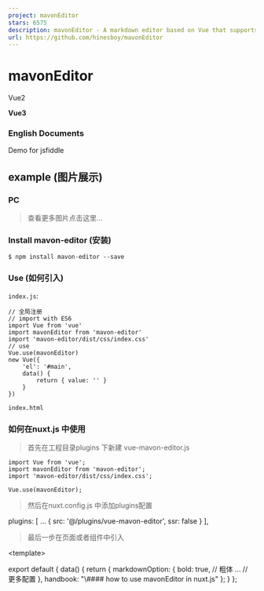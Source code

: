 ```yaml
---
project: mavonEditor
stars: 6575
description: mavonEditor - A markdown editor based on Vue that supports a variety of personalized features
url: https://github.com/hinesboy/mavonEditor
---
```


mavonEditor
===========

Vue2

**Vue3**

### English Documents

Demo for jsfiddle

example (图片展示)
--------------

### PC

> 查看更多图片点击这里...

### Install mavon-editor (安装)

```
$ npm install mavon-editor --save
```

### Use (如何引入)

`index.js`:

    // 全局注册
    // import with ES6
    import Vue from 'vue'
    import mavonEditor from 'mavon-editor'
    import 'mavon-editor/dist/css/index.css'
    // use
    Vue.use(mavonEditor)
    new Vue({
        'el': '#main',
        data() {
            return { value: '' }
        }
    })

`index.html`

<div id\="main"\>
    <mavon-editor v-model\="value"/>
</div\>

### 如何在nuxt.js 中使用

> 首先在工程目录plugins 下新建 vue-mavon-editor.js

```
import Vue from 'vue';
import mavonEditor from 'mavon-editor';
import 'mavon-editor/dist/css/index.css';

Vue.use(mavonEditor);
```

> 然后在nuxt.config.js 中添加plugins配置

  plugins: \[
  ...
    { src: '@/plugins/vue-mavon-editor', ssr: false }
  \],

> 最后一步在页面或者组件中引入

<template\>
  <div class\="mavonEditor"\>
    <no-ssr\>
      <mavon-editor :toolbars\="markdownOption" v-model\="handbook"/>
    </no-ssr\>
  </div\>
</template\>
<script\>
export default {
  data() {
    return {
      markdownOption: {
        bold: true, // 粗体
        ... // 更多配置
      },
      handbook: "\#### how to use mavonEditor in nuxt.js"
    };
  }
};
</script\>

<style scoped>
.mavonEditor {
  width: 100%;
  height: 100%;
}
</style\>

> 更多引入方式点击这里...

> 如何获取并设置markdown-it对象...

API 文档
------

### props

name 名称

type 类型

default 默认值

describe 描述

value

String

初始值

language

String

zh-CN

语言选择，暂支持 zh-CN: 简体中文, zh-TW: 正体中文 ， en: 英文 ， fr: 法语， pt-BR: 葡萄牙语， ru: 俄语， de: 德语， ja: 日语

fontSize

String

14px

编辑区域文字大小

scrollStyle

Boolean

true

开启滚动条样式(暂时仅支持chrome)

boxShadow

Boolean

true

开启边框阴影

boxShadowStyle

String

0 2px 12px 0 rgba(0, 0, 0, 0.1)

边框阴影样式

transition

Boolean

true

是否开启过渡动画

toolbarsBackground

String

#ffffff

工具栏背景颜色

previewBackground

String

#fbfbfb

预览框背景颜色

subfield

Boolean

true

true： 双栏(编辑预览同屏)， false： 单栏(编辑预览分屏)

defaultOpen

String

在单栏（`subfield=false`）时默认展示区域.  
edit： 默认展示编辑区域，  
preview： 默认展示预览区域  
其他 = edit

placeholder

String

开始编辑...

输入框为空时默认提示文本

editable

Boolean

true

是否允许编辑

codeStyle

String

code-github

markdown样式： 默认github, 可选配色方案

toolbarsFlag

Boolean

true

工具栏是否显示

navigation

Boolean

false

默认展示目录

shortCut

Boolean

true

是否启用快捷键

autofocus

Boolean

true

自动聚焦到文本框

ishljs

Boolean

true

代码高亮

imageFilter

function

null

图片过滤函数，参数为一个`File Object`，要求返回一个`Boolean`, `true`表示文件合法，`false`表示文件不合法

imageClick

function

null

图片点击事件，默认为预览，可覆盖

tabSize

Number

\\t

tab转化为几个空格，默认为\\t

html

Boolean

true

启用HTML标签，因为历史原因这个标记一直默认为true，但建议不使用HTML标签就关闭它，它能彻底杜绝安全问题。

xssOptions

Object

{}

xss规则配置, 默认开启，设置false可以关闭，开启后会对HTML标签进行过滤，默认过滤所有HTML标签属性，建议按需配置白名单减少被攻击的可能。  
\- 自定义规则参考: https://jsxss.com/zh/options.html  
\- 参考DEMO: dev-demo

toolbars

Object

如下例

工具栏

#### toolbars

默认工具栏按钮全部开启, 传入自定义对象，可以选择启用部分按钮

/\*
  例如: {
      bold: true, // 粗体
      italic: true,// 斜体
      header: true,// 标题
  }
  此时, 仅仅显示此三个功能键
\*/
toolbars: {
    bold: true, // 粗体
    italic: true, // 斜体
    header: true, // 标题
    underline: true, // 下划线
    strikethrough: true, // 中划线
    mark: true, // 标记
    superscript: true, // 上角标
    subscript: true, // 下角标
    quote: true, // 引用
    ol: true, // 有序列表
    ul: true, // 无序列表
    link: true, // 链接
    imagelink: true, // 图片链接
    code: true, // code
    table: true, // 表格
    fullscreen: true, // 全屏编辑
    readmodel: true, // 沉浸式阅读
    htmlcode: true, // 展示html源码
    help: true, // 帮助
    /\* 1.3.5 \*/
    undo: true, // 上一步
    redo: true, // 下一步
    trash: true, // 清空
    save: true, // 保存（触发events中的save事件）
    /\* 1.4.2 \*/
    navigation: true, // 导航目录
    /\* 2.1.8 \*/
    alignleft: true, // 左对齐
    aligncenter: true, // 居中
    alignright: true, // 右对齐
    /\* 2.2.1 \*/
    subfield: true, // 单双栏模式
    preview: true, // 预览
}

如果需要自定义添加工具栏按钮，可以通过以下方式

<mavon-editor\>
  <!-- 左工具栏前加入自定义按钮 -->
  <template slot\="left-toolbar-before"\>
    <button
      type\="button"
      @click\="$click('test')"
      class\="op-icon fa fa-mavon-align-left"
      aria-hidden\="true"
      title\="自定义"
    \></button\>
  </template\>
  <!-- 左工具栏后加入自定义按钮  -->
  <template slot\="left-toolbar-after"\>
    <button
      type\="button"
      @click\="$click('test')"
      class\="op-icon fa fa-mavon-align-left"
      aria-hidden\="true"
      title\="自定义"
    \></button\>
  </template\>
  <!-- 右工具栏前加入自定义按钮  -->
  <template slot\="right-toolbar-before"\>
    <button
      type\="button"
      @click\="$click('test')"
      class\="op-icon fa fa-mavon-align-left"
      aria-hidden\="true"
      title\="自定义"
    \></button\>
  </template\>
  <!-- 右工具栏后加入自定义按钮  -->
  <template slot\="right-toolbar-after"\>
    <button
      type\="button"
      @click\="$click('test')"
      class\="op-icon fa fa-mavon-align-left"
      aria-hidden\="true"
      title\="自定义"
    \></button\>
  </template\>
</mavon-editor\>

### events 事件绑定

name 方法名

params 参数

describe 描述

change

String: value , String: render

编辑区发生变化的回调事件(render: value 经过markdown解析后的结果)

save

String: value , String: render

ctrl + s 的回调事件(保存按键,同样触发该回调)

fullScreen

Boolean: status , String: value

切换全屏编辑的回调事件(boolean: 全屏开启状态)

readModel

Boolean: status , String: value

切换沉浸式阅读的回调事件(boolean: 阅读开启状态)

htmlCode

Boolean: status , String: value

查看html源码的回调事件(boolean: 源码开启状态)

subfieldToggle

Boolean: status , String: value

切换单双栏编辑的回调事件(boolean: 双栏开启状态)

previewToggle

Boolean: status , String: value

切换预览编辑的回调事件(boolean: 预览开启状态)

helpToggle

Boolean: status , String: value

查看帮助的回调事件(boolean: 帮助开启状态)

navigationToggle

Boolean: status , String: value

切换导航目录的回调事件(boolean: 导航开启状态)

imgAdd

Number: pos, File: imgfile

图片文件添加回调事件(pos: 图片在列表中的位置, File: File Object)

imgDel

Array(2):\[Number: pos,File:imgfile \]

图片文件删除回调事件(Array(2): 两个元素的数组，第一位是图片在列表中的位置，第二位是File对象)

### 代码高亮

> 如不需要hightlight代码高亮显示，你应该设置ishljs为false

开启代码高亮props

<!-- ishljs默认为true \-->
<mavon-editor :ishljs\="true"\></mavon-editor\>

为优化插件体积，从**v2.4.2**起以下文件将默认使用`cdnjs`外链:

-   `highlight.js`
-   `github-markdown-css`
-   `katex`(**v2.4.7**)

代码高亮`highlight.js`中的语言解析文件和代码高亮样式将在使用时按需加载. `github-markdown-css`和`katex`仅会在`mounted`时加载

**Notice**: 可选配色方案 和 支持的语言 是从 highlight.js/9.12.0 导出的

> 不使用cdn，本地按需加载点击这里...

### 图片上传

<template\>
    <mavon-editor ref\=md @imgAdd\="$imgAdd" @imgDel\="$imgDel"\></mavon-editor\>
</template\>
<script\>
export default {
    methods: {
        // 绑定@imgAdd event
        $imgAdd(pos, $file){
            // 第一步.将图片上传到服务器.
           var formdata \= new FormData();
           formdata.append('image', $file);
           axios({
               url: 'server url',
               method: 'post',
               data: formdata,
               headers: { 'Content-Type': 'multipart/form-data' },
           }).then((url) \=> {
               // 第二步.将返回的url替换到文本原位置!\[...\](0) -> !\[...\](url)
               /\*\*
               \* $vm 指为mavonEditor实例，可以通过如下两种方式获取
               \* 1. 通过引入对象获取: \`import {mavonEditor} from ...\` 等方式引入后，\`$vm\`为\`mavonEditor\`
               \* 2. 通过$refs获取: html声明ref : \`<mavon-editor ref=md ></mavon-editor>，\`$vm\`为 \`this.$refs.md\`
               \*/
               $vm.$img2Url(pos, url);
           })
        }
    }
}
</script\>

> 图片上传详情点击这里...

### 注

-   **默认大小样式为 min-height: 300px , min-width: 300px 可自行覆盖**
-   **基础z-index: 1500**
-   **仅用作展示可以设置props: toolbarsFlag: false , subfield: false, defaultOpen: "preview"**

### 快捷键

key

keycode

功能

F8

119

开启/关闭导航

F9

120

预览/编辑切换

F10

121

开启/关闭全屏

F11

122

开启/关闭阅读模式

F12

123

单栏/双栏切换

TAB

9

缩进

CTRL + S

17 + 83

触发保存

CTRL + D

17 + 68

删除选中行

CTRL + Z

17 + 90

上一步

CTRL + Y

17 + 89

下一步

CTRL + BreakSpace

17 + 8

清空编辑

CTRL + B

17 + 66

\*\*加粗\*\*

CTRL + I

17 + 73

\*斜体\*

CTRL + H

17 + 72

\# 标题

CTRL + 1

17 + 97 or 49

\# 标题

CTRL + 2

17 + 98 or 50

\## 标题

CTRL + 3

17 + 99 or 51

\### 标题

CTRL + 4

17 + 100 or 52

\#### 标题

CTRL + 5

17 + 101 or 53

\##### 标题

CTRL + 6

17 + 102 or 54

\###### 标题

CTRL + U

17 + 85

++下划线++

CTRL + M

17 + 77

\==标记==

CTRL + Q

17 + 81

\> 引用

CTRL + O

17 + 79

1\. 有序列表

CTRL + L

17 + 76

\[链接标题\](链接地址)

CTRL + ALT + S

17 + 18 + 83

^上角标^

CTRL + ALT + U

17 + 18 + 85

\- 无序列表

CTRL + ALT + C

17 + 18 + 67

\`\`\` 代码块

CTRL + ALT + L

17 + 18 + 76

!\[图片标题\](图片链接)

CTRL + ALT + T

17 + 18 + 84

表格

CTRL + SHIFT + S

17 + 16 + 83

下角标

CTRL + SHIFT + D

17 + 16 + 68

~~中划线~~

CTRL + SHIFT + C

17 + 16 + 67

居中

CTRL + SHIFT + L

17 + 16 + 76

居左

CTRL + SHIFT + R

17 + 16 + 82

居右

SHIFT + TAB

16 + 9

取消缩进

Dependencies (依赖)
-----------------

-   markdown-it
    
-   auto-textarea
    

Markdown 语法拓展
-------------

-   emoji
-   subscript
-   superscript
-   container
-   definition list
-   abbreviation
-   footnote
-   insert
-   mark
-   todo list
-   highlight
-   katex
-   images preview
-   toc

> 可通过获取markdown-it对象引入其他语法插件 可通过获取markdown-it对象引入其他语法插件

update(更新内容)
------------

-   更新日志

Collaborators(合作者)
------------------

-   CHENXCHEN
-   ygj6
-   yukaige

License (证书)
------------

mavonEditor is open source and released under the MIT License.

Copyright (c) 2017 hinesboy
